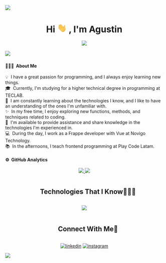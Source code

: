 <img src="https://user-images.githubusercontent.com/73097560/115834477-dbab4500-a447-11eb-908a-139a6edaec5c.gif">

<div id="user-content-toc">
<h1 align="center">Hi 
  <img src="https://raw.githubusercontent.com/ABSphreak/ABSphreak/master/gifs/Hi.gif" alt="Hi.gif" width="30">
  , I'm Agustin
</h1>
</div>

<p align="center">
  <a href="https://github.com/AgustinGonzalez1"><img src="https://readme-typing-svg.herokuapp.com?font=Rubik&color=c913de&size=25&center=true&vCenter=true&width=600&height=100&duration=1500&pause=1000&random=true&lines=JavaScript;TypeScript;React;MongoDB;PostgreSQL;MySQL;Astro;NextJS;Python;Django;Frappe;VueJS;"></a>
</p>

<img src="https://user-images.githubusercontent.com/73097560/115834477-dbab4500-a447-11eb-908a-139a6edaec5c.gif">

#### 👨🏻‍💻 &nbsp;About Me

💡 &nbsp;I have a great passion for programming, and I always enjoy learning new things.\
🎓 &nbsp;Currently, I'm studying for a higher technical degree in programming at TECLAB.\
🌱 &nbsp;I am constantly learning about the technologies I know, and I like to have an understanding of the ones I'm unfamiliar with.\
✨ &nbsp;In my free time, I enjoy exploring new functions, methods, and techniques related to coding.\
💬 &nbsp;I'm available to provide assistance and share knowledge in the technologies I'm experienced in.\
💻 &nbsp;During the day, I work as a Frappe developer with Vue at Novigo Technology.\
📚 &nbsp;In the afternoons, I teach frontend programming at Play Code Latam.

#### ⚙️ &nbsp;GitHub Analytics

<p align="center">
<a href="https://github.com/AgustinGonzalez1">
  <img height="180em" src="https://github-readme-stats-eight-theta.vercel.app/api?username=AgustinGonzalez1&show_icons=true&theme=radical&include_all_commits=true&count_private=true&title_color=c913de"/>
  <img height="180em" src="https://github-readme-stats-eight-theta.vercel.app/api/top-langs/?username=AgustinGonzalez1&layout=compact&langs_count=6&theme=radical&title_color=c913de"/>
</a>
</p>

<div id="user-content-toc">
  <ul align="center">
    <summary><h2 style="display: inline-block">Technologies That I Know👨🏻‍💻</h2></summary>
  </ul>
</div>
<!--tech stack icons-->
<p align="center">
  <a href="https://skillicons.dev">
    <img src="https://skillicons.dev/icons?i=html,css,bootstrap,tailwind,sass,git,javascript,firebase,react,figma,ts,vscode,postman,nodejs,mongodb,expressjs,nextjs,netlify,vite,python,django,astro,vue,linux&perline=8" />
  </a>
</p>

<div id="user-content-toc">
  <ul align="center">
    <summary><h2 style="display: inline-block">Connect With Me🤝</h2></summary>
  </ul>
</div>

<!--icons and links-->
<p align="center">
<a href="https://www.linkedin.com/in/ricardoagustingonzalez/" target="_blank"><img align="center" src="https://user-images.githubusercontent.com/88904952/234979284-68c11d7f-1acc-4f0c-ac78-044e1037d7b0.png" alt="linkedin" height="50" width="50" /></a>
<a href="https://www.instagram.com/agustin.tsx/" target="_blank"><img align="center" src="https://user-images.githubusercontent.com/88904952/234981169-2dd1e58f-4b7e-468c-8213-034ba62156c3.png" alt="instagram" height="50" width="50" /></a>
</p>

<img src="https://user-images.githubusercontent.com/73097560/115834477-dbab4500-a447-11eb-908a-139a6edaec5c.gif">
